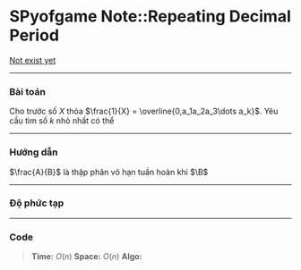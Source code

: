 SPyofgame Note::Repeating Decimal Period
===

[Not exist yet]()

-----

### Bài toán

Cho trước số $X$ thỏa $\frac{1}{X} = \overline{0,a_1a_2a_3\dots a_k}$. Yêu cầu tìm số $k$ nhỏ nhất có thể

-----

### Hướng dẫn

$\frac{A}{B}$ là thập phân vô hạn tuần hoàn khi $\B$


-----

### Độ phức tạp


-----

### Code 

> **Time:** $O(n)$
> **Space:** $O(n)$ 
> **Algo:** 

```cpp=

```